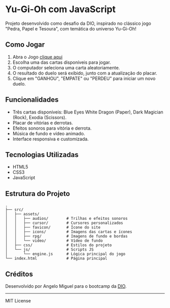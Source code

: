 # Yu-Gi-Oh com JavaScript

Projeto desenvolvido como desafio da DIO, inspirado no clássico jogo "Pedra, Papel e Tesoura", com temática do universo Yu-Gi-Oh!

## Como Jogar

1. Abra o Jogo [clique aqui](https://angelo-miguel.github.io/Yu-Gi-Oh-com-js/)
2. Escolha uma das cartas disponíveis para jogar.
3. O computador seleciona uma carta aleatoriamente.
4. O resultado do duelo será exibido, junto com a atualização do placar.
5. Clique em "GANHOU", "EMPATE" ou "PERDEU" para iniciar um novo duelo.

## Funcionalidades

- Três cartas disponíveis: Blue Eyes White Dragon (Paper), Dark Magician (Rock), Exodia (Scissors).
- Placar de vitórias e derrotas.
- Efeitos sonoros para vitória e derrota.
- Música de fundo e vídeo animado.
- Interface responsiva e customizada.

## Tecnologias Utilizadas

- HTML5
- CSS3
- JavaScript

## Estrutura do Projeto
```
.
├── src/
│   ├── assets/
│   │   ├── audios/        # Trilhas e efeitos sonoros
│   │   ├── cursor/        # Cursores personalizados
│   │   ├── favicon/       # Ícone do site
│   │   ├── icons/         # Imagens das cartas e ícones
│   │   ├── rpg/           # Imagens de fundo e bordas
│   │   └── video/         # Vídeo de fundo
│   ├── css/               # Estilos do projeto
│   └── js/                # Scripts JS
│       └── engine.js      # Lógica principal do jogo
└── index.html             # Página principal
```

## Créditos

Desenvolvido por Angelo Miguel para o bootcamp da [DIO](https://www.dio.me/).

---

MIT License

